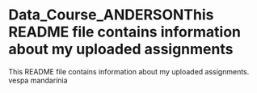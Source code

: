 # Data_Course_ANDERSONThis README file contains information about my uploaded assignments
This README file contains information about my uploaded assignments. vespa mandarinia